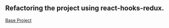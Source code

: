 ## Refactoring the project using react-hooks-redux.
[Base Project](https://github.com/luiz504/RocketShoes-Mobile)
